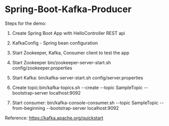 # Spring-Boot-Kafka-Producer

Steps for the demo:
1. Create Spring Boot App with HelloController REST api
2.  KafkaConfig - Spring bean configuration
3.  Start Zookeeper, Kafka, Consumer client to test the app

1. Start Zookeeper
bin/zookeeper-server-start.sh config/zookeeper.properties

2. Start Kafka:
bin/kafka-server-start.sh config/server.properties

3. Create topic:bin/kafka-topics.sh --create --topic SampleTopic --bootstrap-server localhost:9092

4. Start consumer:
  bin/kafka-console-consumer.sh --topic SampleTopic --from-beginning --bootstrap-server localhost:9092


Reference:
https://kafka.apache.org/quickstart
